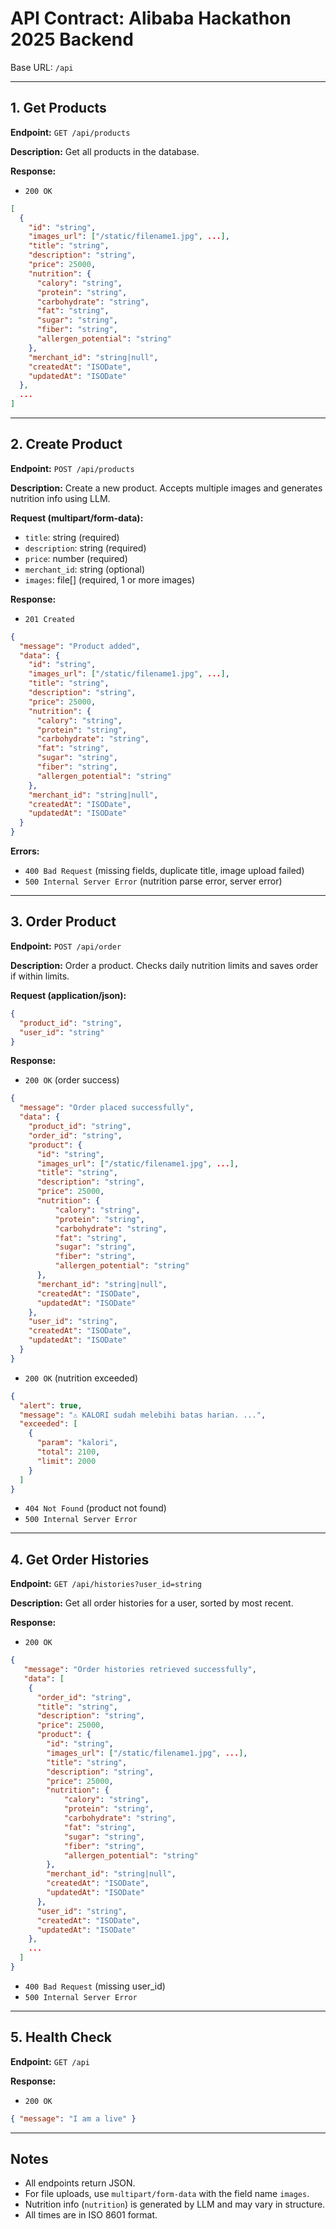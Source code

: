# API Contract: Alibaba Hackathon 2025 Backend

Base URL: `/api`

---

## 1. Get Products

**Endpoint:** `GET /api/products`

**Description:**
Get all products in the database.

**Response:**

- `200 OK`

```json
[
  {
    "id": "string",
    "images_url": ["/static/filename1.jpg", ...],
    "title": "string",
    "description": "string",
    "price": 25000,
    "nutrition": {
      "calory": "string",
      "protein": "string",
      "carbohydrate": "string",
      "fat": "string",
      "sugar": "string",
      "fiber": "string",
      "allergen_potential": "string"
    },
    "merchant_id": "string|null",
    "createdAt": "ISODate",
    "updatedAt": "ISODate"
  },
  ...
]
```

---

## 2. Create Product

**Endpoint:** `POST /api/products`

**Description:**
Create a new product. Accepts multiple images and generates nutrition info using LLM.

**Request (multipart/form-data):**

- `title`: string (required)
- `description`: string (required)
- `price`: number (required)
- `merchant_id`: string (optional)
- `images`: file[] (required, 1 or more images)

**Response:**

- `201 Created`

```json
{
  "message": "Product added",
  "data": {
    "id": "string",
    "images_url": ["/static/filename1.jpg", ...],
    "title": "string",
    "description": "string",
    "price": 25000,
    "nutrition": {
      "calory": "string",
      "protein": "string",
      "carbohydrate": "string",
      "fat": "string",
      "sugar": "string",
      "fiber": "string",
      "allergen_potential": "string"
    },
    "merchant_id": "string|null",
    "createdAt": "ISODate",
    "updatedAt": "ISODate"
  }
}
```

**Errors:**

- `400 Bad Request` (missing fields, duplicate title, image upload failed)
- `500 Internal Server Error` (nutrition parse error, server error)

---

## 3. Order Product

**Endpoint:** `POST /api/order`

**Description:**
Order a product. Checks daily nutrition limits and saves order if within limits.

**Request (application/json):**

```json
{
  "product_id": "string",
  "user_id": "string"
}
```

**Response:**

- `200 OK` (order success)

```json
{
  "message": "Order placed successfully",
  "data": {
    "product_id": "string",
    "order_id": "string",
    "product": {
      "id": "string",
      "images_url": ["/static/filename1.jpg", ...],
      "title": "string",
      "description": "string",
      "price": 25000,
      "nutrition": {
          "calory": "string",
          "protein": "string",
          "carbohydrate": "string",
          "fat": "string",
          "sugar": "string",
          "fiber": "string",
          "allergen_potential": "string"
      },
      "merchant_id": "string|null",
      "createdAt": "ISODate",
      "updatedAt": "ISODate"
    },
    "user_id": "string",
    "createdAt": "ISODate",
    "updatedAt": "ISODate"
  }
}
```

- `200 OK` (nutrition exceeded)

```json
{
  "alert": true,
  "message": "⚠️ KALORI sudah melebihi batas harian. ...",
  "exceeded": [
    {
      "param": "kalori",
      "total": 2100,
      "limit": 2000
    }
  ]
}
```

- `404 Not Found` (product not found)
- `500 Internal Server Error`

---

## 4. Get Order Histories

**Endpoint:** `GET /api/histories?user_id=string`

**Description:**
Get all order histories for a user, sorted by most recent.

**Response:**

- `200 OK`

```json
{
   "message": "Order histories retrieved successfully",
   "data": [
    {
      "order_id": "string",
      "title": "string",
      "description": "string",
      "price": 25000,
      "product": {
        "id": "string",
        "images_url": ["/static/filename1.jpg", ...],
        "title": "string",
        "description": "string",
        "price": 25000,
        "nutrition": {
            "calory": "string",
            "protein": "string",
            "carbohydrate": "string",
            "fat": "string",
            "sugar": "string",
            "fiber": "string",
            "allergen_potential": "string"
        },
        "merchant_id": "string|null",
        "createdAt": "ISODate",
        "updatedAt": "ISODate"
      },
      "user_id": "string",
      "createdAt": "ISODate",
      "updatedAt": "ISODate"
    },
    ...
  ]
}
```

- `400 Bad Request` (missing user_id)
- `500 Internal Server Error`

---

## 5. Health Check

**Endpoint:** `GET /api`

**Response:**

- `200 OK`

```json
{ "message": "I am a live" }
```

---

## Notes

- All endpoints return JSON.
- For file uploads, use `multipart/form-data` with the field name `images`.
- Nutrition info (`nutrition`) is generated by LLM and may vary in structure.
- All times are in ISO 8601 format.
